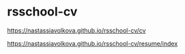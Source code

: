 # rsschool-cv
https://nastassiavolkova.github.io/rsschool-cv/cv

https://nastassiavolkova.github.io/rsschool-cv/resume/index
